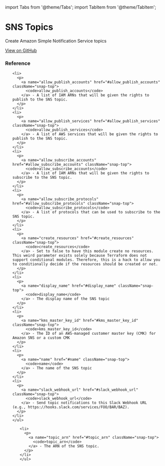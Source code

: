import Tabs from '@theme/Tabs';
import TabItem from '@theme/TabItem';

# SNS Topics

Create Amazon Simple Notification Service topics

<a href="https://github.com/gruntwork-io/terraform-aws-service-catalog/tree/master/modules/networking/sns-topics" className="link-button">View on GitHub</a>

### Reference

<Tabs>
  <TabItem value="inputs" label="Inputs" default>
    <ul>
      
    <li>
      <p>
        <a name="allow_publish_accounts" href="#allow_publish_accounts" className="snap-top">
          <code>allow_publish_accounts</code>
        </a> - A list of IAM ARNs that will be given the rights to publish to the SNS topic.
      </p>
    </li>
    <li>
      <p>
        <a name="allow_publish_services" href="#allow_publish_services" className="snap-top">
          <code>allow_publish_services</code>
        </a> - A list of AWS services that will be given the rights to publish to the SNS topic.
      </p>
    </li>
    <li>
      <p>
        <a name="allow_subscribe_accounts" href="#allow_subscribe_accounts" className="snap-top">
          <code>allow_subscribe_accounts</code>
        </a> - A list of IAM ARNs that will be given the rights to subscribe to the SNS topic.
      </p>
    </li>
    <li>
      <p>
        <a name="allow_subscribe_protocols" href="#allow_subscribe_protocols" className="snap-top">
          <code>allow_subscribe_protocols</code>
        </a> - A list of protocols that can be used to subscribe to the SNS topic.
      </p>
    </li>
    <li>
      <p>
        <a name="create_resources" href="#create_resources" className="snap-top">
          <code>create_resources</code>
        </a> - Set to false to have this module create no resources. This weird parameter exists solely because Terraform does not support conditional modules. Therefore, this is a hack to allow you to conditionally decide if the resources should be created or not.
      </p>
    </li>
    <li>
      <p>
        <a name="display_name" href="#display_name" className="snap-top">
          <code>display_name</code>
        </a> - The display name of the SNS topic
      </p>
    </li>
    <li>
      <p>
        <a name="kms_master_key_id" href="#kms_master_key_id" className="snap-top">
          <code>kms_master_key_id</code>
        </a> - The ID of an AWS-managed customer master key (CMK) for Amazon SNS or a custom CMK
      </p>
    </li>
    <li>
      <p>
        <a name="name" href="#name" className="snap-top">
          <code>name</code>
        </a> - The name of the SNS topic
      </p>
    </li>
    <li>
      <p>
        <a name="slack_webhook_url" href="#slack_webhook_url" className="snap-top">
          <code>slack_webhook_url</code>
        </a> - Send topic notifications to this Slack Webhook URL (e.g., https://hooks.slack.com/services/FOO/BAR/BAZ).
      </p>
    </li>
    </ul>
  </TabItem>
  <TabItem value="outputs" label="Outputs">
    <ul>
      
    <li>
      <p>
        <a name="topic_arn" href="#topic_arn" className="snap-top">
          <code>topic_arn</code>
        </a> - The ARN of the SNS topic.
      </p>
    </li>
    </ul>
  </TabItem>
</Tabs>


<!-- ##DOCS-SOURCER-START
{"sourcePlugin":"Service Catalog Reference","hash":"20f8d418e3b2fd96f4d8dbe0b57b6bc0"}
##DOCS-SOURCER-END -->
